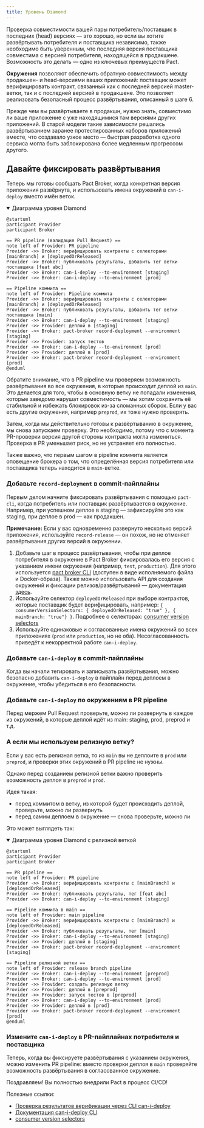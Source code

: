 ```yaml
---
title: Уровень Diamond
---
```


Проверка совместимости вашей пары потребитель/поставщик в последних (head) версиях — это хорошо, но если вы хотите
развёртывать потребителя и поставщика независимо, также необходимо быть уверенным, что последняя версия поставщика
совместима с версией потребителя, находящейся в продакшене. Возможность это делать — одно из ключевых преимуществ Pact.

**Окружения** позволяют обеспечить обратную совместимость между продакшен- и head-версиями ваших приложений: поставщик
может верифицировать контракт, связанный как с последней версией master-ветки, так и с последней версией в продакшене.
Это позволяет реализовать безопасный процесс развёртывания, описанный в шаге 6.

Прежде чем вы развёртываете в продакшн, нужно знать, совместимо ли ваше приложение с уже находящимися там версиями
других приложений. В старой модели такие зависимости решались развёртыванием заранее протестированных наборов приложений
вместе, что создавало узкое место — быстрая разработка одного сервиса могла быть заблокирована более медленным
прогрессом другого.

## Давайте фиксировать развёртывания

Теперь мы готовы сообщать Pact Broker, когда конкретная версия приложения развёрнута, и использовать имена окружений в
`can-i-deploy` вместо имён веток.

<details open>
  <summary>Диаграмма уровня Diamond</summary>

```plantuml
@startuml
participant Provider
participant Broker

== PR pipeline (валидация Pull Request) ==
note left of Provider: PR pipeline
Provider ->> Broker: верифицировать контракты с селекторами [mainBranch] и [deployedOrReleased]
Provider ->> Broker: публиковать результаты, добавить тег ветки поставщика [feat abc]
Provider ->> Broker: can-i-deploy --to-environment [staging]
Provider ->> Broker: can-i-deploy --to-environment [prod]

== Pipeline коммита ==
note left of Provider: Pipeline коммита
Provider ->> Broker: верифицировать контракты с селекторами [mainBranch] и [deployedOrReleased]
Provider ->> Broker: публиковать результаты, добавить тег ветки поставщика [main]
Provider ->> Broker: can-i-deploy --to-environment [staging]
Provider ->> Provider: деплой в [staging]
Provider ->> Broker: pact-broker record-deployment --environment [staging]
Provider ->> Provider: запуск тестов
Provider ->> Broker: can-i-deploy --to-environment [prod]
Provider ->> Provider: деплой в [prod]
Provider ->> Broker: pact-broker record-deployment --environment [prod]
@enduml
```

</details>

Обратите внимание, что в PR pipeline мы проверяем возможность развёртывания во все окружения, в которые происходит
деплой из `main`. Это делается для того, чтобы в основную ветку не попадали изменения, которые заведомо нарушат
совместимость — мы хотим сохранить её стабильной и избежать блокировок из-за сломанных сборок. Если у вас есть другие
окружения, например `preprod`, их тоже нужно проверять.

Затем, когда мы действительно готовы к развёртыванию в окружение, мы снова запускаем проверку. Это необходимо, потому
что с момента PR-проверки версия другой стороны контракта могла измениться. Проверка в PR уменьшает риск, но не
устраняет его полностью.

Также важно, что первым шагом в pipeline коммита является оповещение брокера о том, что определённая версия потребителя
или поставщика теперь находится в `main`-ветке.

### Добавьте `record-deployment` в commit-пайплайны

Первым делом начните фиксировать развёртывания с помощью `pact-cli`, когда потребитель или поставщик развёртывается в
окружение. Например, при успешном деплое в staging — зафиксируйте это как staging, при деплое в prod — как продакшен.

**Примечание:** Если у вас одновременно развернуто несколько версий приложения, используйте `record-release` — он похож,
но не отменяет развёртывания других версий в окружении.

1. Добавьте шаг в процесс развёртывания, чтобы при деплое потребителя в окружение в Pact Broker фиксировалась его версия
   с указанием имени окружения (например, `test`, `production`). Для этого
   используется [pact broker CLI](../pact_broker/client_cli/readme_ru#record-deployment) (доступен в виде исполняемого
   файла и Docker-образа).
   Также можно использовать API для создания окружений и фиксации релизов/развёртываний —
   документация [здесь](https://docs.pact.io/pact_broker/recording_deployments_and_releases#environments).
2. Используйте селектор `deployedOrReleased` при выборе контрактов, которые поставщик будет верифицировать, например:
   `{ consumerVersionSelectors: { deployedOrReleased: "true" }, { mainBranch: "true"} }`.
   Подробнее о
   селекторах: [consumer version selectors](https://docs.pact.io/pact_broker/advanced_topics/consumer_version_selectors)
3. Используйте одинаковые и согласованные имена окружений во всех приложениях (`prod` или `production`, но не оба).
   Несогласованность приведёт к некорректной работе `can-i-deploy`.

### Добавьте `can-i-deploy` в commit-пайплайны

Когда вы начали тегировать и записывать развёртывания, можно безопасно добавить `can-i-deploy` в пайплайн перед деплоем
в окружение, чтобы убедиться в его безопасности.

### Добавьте `can-i-deploy` по окружениям в PR pipeline

Перед мержем Pull Request проверьте, можно ли развернуть в каждое из окружений, в которые деплой идёт из main:
staging, prod, preprod и т.д.

### А если мы используем релизную ветку?

Если у вас есть релизная ветка, то из `main` вы не деплоите в `prod` или `preprod`, и проверки этих окружений в PR
pipeline не нужны.

Однако перед созданием релизной ветки важно проверить возможность деплоя в `preprod` и `prod`.

Идея такая:

* перед коммитом в ветку, из которой будет происходить деплой, проверьте, можно ли развернуть
* перед самим деплоем в окружение — снова проверьте, можно ли

Это может выглядеть так:

<details open>
  <summary>Диаграмма уровня Diamond с релизной веткой</summary>

```plantuml
@startuml
participant Provider
participant Broker

== PR pipeline ==
note left of Provider: PR pipeline
Provider ->> Broker: верифицировать контракты с [mainBranch] и [deployedOrReleased]
Provider ->> Broker: публиковать результаты, тег [feat abc]
Provider ->> Broker: can-i-deploy --to-environment [staging]

== Pipeline коммита в main ==
note left of Provider: main pipeline
Provider ->> Broker: верифицировать контракты с [mainBranch] и [deployedOrReleased]
Provider ->> Broker: публиковать результаты, тег [main]
Provider ->> Broker: can-i-deploy --to-environment [staging]
Provider ->> Provider: деплой в [staging]
Provider ->> Broker: pact-broker record-deployment --environment [staging]

== Pipeline релизной ветки ==
note left of Provider: release branch pipeline
Provider ->> Broker: can-i-deploy --to-environment [preprod]
Provider ->> Broker: can-i-deploy --to-environment [prod]
Provider ->> Provider: создать релизную ветку
Provider ->> Provider: деплой в [preprod]
Provider ->> Provider: запуск тестов в [preprod]
Provider ->> Broker: can-i-deploy --to-environment [prod]
Provider ->> Provider: деплой в [prod]
Provider ->> Broker: pact-broker record-deployment --environment [prod]
@enduml
```

</details>

### Измените `can-i-deploy` в PR-пайплайнах потребителя и поставщика

Теперь, когда вы фиксируете развёртывания с указанием окружения, можно изменить PR pipeline: вместо проверки деплоя в
`main` проверяйте возможность развёртывания в согласованное окружение.

Поздравляем! Вы полностью внедрили Pact в процесс CI/CD!

Полезные ссылки:

* [Проверка результатов верификации через CLI can-i-deploy](../pact_broker/can_i_deploy_ru)
* [Документация can-i-deploy CLI](../pact_broker/client_cli/readme_ru#can-i-deploy)
* [consumer version selectors](https://docs.pact.io/pact_broker/advanced_topics/consumer_version_selectors)

